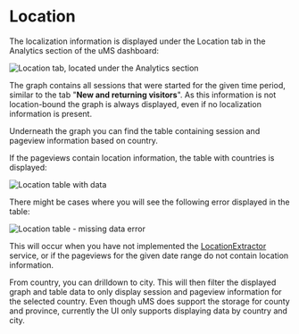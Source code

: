 # Location

The localization information is displayed under the Location tab in the Analytics section of the uMS dashboard:

![Location tab, located under the Analytics section]()

The graph contains all sessions that were started for the given time period, similar to the tab "**New and returning visitors**". As this information is not location-bound the graph is always displayed, even if no localization information is present.

Underneath the graph you can find the table containing session and pageview information based on country.

If the pageviews contain location information, the table with countries is displayed:

![Location table with data]()

There might be cases where you will see the following error displayed in the table:

![Location table - missing data error]()

This will occur when you have not implemented the [LocationExtractor](/analytics/extending-analytics/implement-an-ip-to-location-provider/) service, or if the pageviews for the given date range do not contain location information.

From country, you can drilldown to city. This will then filter the displayed graph and table data to only display session and pageview information for the selected country. Even though uMS does support the storage for county and province, currently the UI only supports displaying data by country and city.
